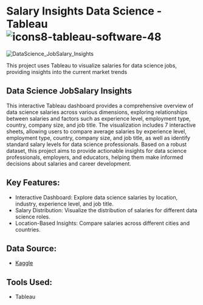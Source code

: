 
# Salary Insights Data Science - Tableau ![icons8-tableau-software-48](https://github.com/swaapnaa/TABLEAU-PROJECTS/assets/149737403/5324eb1a-8bb8-405f-ae23-5988bcfdd675)

![DataScience_JobSalary_Insights](https://github.com/user-attachments/assets/f2ca5644-9f14-4c8d-9895-3293d0a6ad3e)

This project uses Tableau to visualize salaries for data science jobs, providing insights into the current market trends

## Data Science JobSalary Insights

This interactive Tableau dashboard provides a comprehensive overview of data science salaries across various dimensions, exploring relationships between salaries and factors such as experience level, employment type, country, company size, and job title. The visualization includes 7 interactive sheets, allowing users to compare average salaries by experience level, employment type, country, company size, and job title, as well as identify standard salary levels for data science professionals. Based on a robust dataset, this project aims to provide actionable insights for data science professionals, employers, and educators, helping them make informed decisions about salaries and career development.

 ## Key Features:

- Interactive Dashboard: Explore data science salaries by location, industry, experience level, and job title.
- Salary Distribution: Visualize the distribution of salaries for different data science roles.
- Location-Based Insights: Compare salaries across different cities and countries.


## Data Source:
- [Kaggle](https://www.kaggle.com/datasets/ruchi798/data-science-job-salaries)

## Tools Used:

- Tableau
